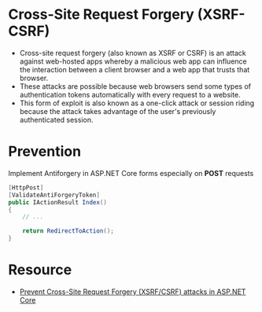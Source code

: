 # Cross-Site Request Forgery (XSRF-CSRF)
- Cross-site request forgery (also known as XSRF or CSRF) is an attack against web-hosted apps whereby a malicious web app can influence the interaction between a client browser and a web app that trusts that browser.
- These attacks are possible because web browsers send some types of authentication tokens automatically with every request to a website.
- This form of exploit is also known as a one-click attack or session riding because the attack takes advantage of the user's previously authenticated session.

# Prevention

Implement Antiforgery in ASP.NET Core forms especially on **POST** requests
```C#
[HttpPost]
[ValidateAntiForgeryToken]
public IActionResult Index()
{
    // ...

    return RedirectToAction();
}
```

# Resource
- [Prevent Cross-Site Request Forgery (XSRF/CSRF) attacks in ASP.NET Core](https://learn.microsoft.com/en-us/aspnet/core/security/anti-request-forgery?view=aspnetcore-6.0)